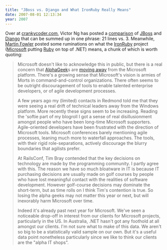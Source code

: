 ```yaml
---
title: "JBoss vs. Django and What IronRuby Really Means"
date: 2007-08-01 12:13:34
year: 2007
---
```

Over at <a href="http://www.crankycoder.com">crankycoder.com</a>, Victor Ng has posted a <a href="http://www.crankycoder.com/?p=32">comparison</a> of <a href="http://labs.jboss.com/">JBoss</a> and <a href="http://www.djangoproject.com/">Django</a> that can be summed up in one phrase: 21 lines vs. 3. Meanwhile, <a href="http://www.martinfowler.com">Martin Fowler</a> posted some ruminations on what the <a href="http://www.iunknown.com/2007/07/a-first-look-at.html">IronRuby</a> project (<a href="http://www.microsoft.com">Microsoft</a> putting <a href="http://www.ruby-lang.org/en/">Ruby</a> on top of .NET) means, a chunk of which is worth quoting:
<blockquote>Microsoft doesn't like to acknowledge this in public, but there is a real concern that <a href="http://www.martinfowler.com/bliki/AlphaGeek.html">AlphaGeek</a>s are <a href="http://www.hanselman.com/blog/IsMicrosoftLosingTheAlphaGeeks.aspx">moving away</a> from the Microsoft platform. There's a growing sense that Microsoft's vision is armies of Morts in command-and-control organizations. There often seems to be outright discouragement of tools to enable talented enterprise developers, or of agile development processes.

A few years ago my (limited) contacts in Redmond told me that they were seeing a real drift of technical leaders away from the Windows platform. More recently these signs seem to be increasing. Reading the 'softie part of my blogroll I got a sense of real disillusionment amongst people who have been long-time Microsoft supporters. Agile-oriented developers have been frustrated with the direction of Microsoft tools. Microsoft conferences barely mentioning agile processes, leaning much more to waterfall approaches. The tools, with their rigid role-separations, actively discourage the blurry boundaries that agilists prefer.

At RailsConf, Tim Bray contended that the key decisions on technology are made by the programming community. I partly agree with this. The reason we have so much bloatware in IT is because IT purchasing decisions are usually made on golf courses by people who have lost meaningful contact with the realities of software development. However golf-course decisions may dominate the short-term, but as time rolls on I think Tim's contention is true. So losing the alpha geeks may not matter this year or next, but will inexorably harm Microsoft over time.

Indeed it's already past next year for Microsoft. We've seen a noticeable drop-off in interest from our clients for Microsoft projects, particularly in the US. In Australia, .NET hasn't got any foothold at all amongst our clients. I'm not sure what to make of this data. We aren't so big to be a statistically valid sample on our own. But it's a useful data point nonetheless particularly since we like to think our clients are the "alpha IT shops".</blockquote>
<blockquote></blockquote>
